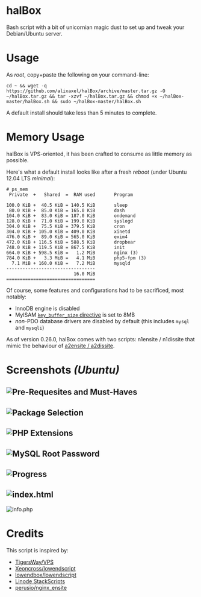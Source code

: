 halBox
======

Bash script with a bit of unicornian magic dust to set up and tweak your Debian/Ubuntu server.

Usage
=====

As *root*, copy+paste the following on your command-line:

    cd ~ && wget -q https://github.com/alixaxel/halBox/archive/master.tar.gz -O ~/halBox.tar.gz && tar -xzvf ~/halBox.tar.gz && chmod +x ~/halBox-master/halBox.sh && sudo ~/halBox-master/halBox.sh

A default install should take less than 5 minutes to complete.

Memory Usage
============

halBox is VPS-oriented, it has been crafted to consume as little memory as possible.

Here's what a default install looks like after a fresh *reboot* (under Ubuntu 12.04 LTS *minimal*):

    # ps_mem
     Private  +   Shared  =  RAM used       Program

    100.0 KiB +  40.5 KiB = 140.5 KiB       sleep
     80.0 KiB +  85.0 KiB = 165.0 KiB       dash
    104.0 KiB +  83.0 KiB = 187.0 KiB       ondemand
    128.0 KiB +  71.0 KiB = 199.0 KiB       syslogd
    304.0 KiB +  75.5 KiB = 379.5 KiB       cron
    304.0 KiB + 105.0 KiB = 409.0 KiB       xinetd
    476.0 KiB +  89.0 KiB = 565.0 KiB       exim4
    472.0 KiB + 116.5 KiB = 588.5 KiB       dropbear
    748.0 KiB + 119.5 KiB = 867.5 KiB       init
    664.0 KiB + 598.5 KiB =   1.2 MiB       nginx (3)
    784.0 KiB +   3.3 MiB =   4.1 MiB       php5-fpm (3)
      7.1 MiB + 160.0 KiB =   7.2 MiB       mysqld
    ---------------------------------
                             16.0 MiB
    =================================

Of course, some features and configurations had to be sacrificed, most notably:

* InnoDB engine is disabled
* MyISAM [`key_buffer_size` directive](http://dev.mysql.com/doc/refman/5.5/en/server-system-variables.html#sysvar_key_buffer_size) is set to 8MB
* *non*-PDO database drivers are disabled by default (this includes `mysql` and `mysqli`)

As of version 0.26.0, halBox comes with two scripts: n1ensite / n1dissite that mimic the behaviour of [a2ensite / a2dissite](http://manpages.ubuntu.com/manpages/precise/man8/a2ensite.8.html).

Screenshots *(Ubuntu)*
======================

![Pre-Requesites and Must-Haves](http://i.imgur.com/h2y7q.png "Pre-Requesites and Must-Haves")
---
![Package Selection](http://i.imgur.com/pXFaf.png "Package Selection")
---
![PHP Extensions](http://i.imgur.com/dMMWM.png "PHP Extensions")
---
![MySQL Root Password](http://i.imgur.com/8ptkh.png "MySQL Root Password")
---
![Progress](http://i.imgur.com/6frQn.png "Progress")
---
![index.html](http://i.imgur.com/K8fg8.png "index.html")
---
![info.php](http://i.imgur.com/Ftld3.png "info.php")

Credits
=======

This script is inspired by:
* [TigersWay/VPS](https://github.com/TigersWay/VPS)
* [Xeoncross/lowendscript](https://github.com/Xeoncross/lowendscript)
* [lowendbox/lowendscript](https://github.com/lowendbox/lowendscript)
* [Linode StackScripts](http://www.linode.com/stackscripts/)
* [perusio/nginx_ensite](https://github.com/perusio/nginx_ensite)
